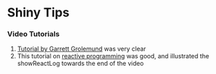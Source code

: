 # Shiny Tips

### Video Tutorials
1. [Tutorial by Garrett Grolemund](http://shiny.rstudio.com/tutorial/) was very clear
2. This tutorial on [reactive programming](https://www.rstudio.com/resources/videos/effective-reactive-programming/) was good, and illustrated the showReactLog towards the end of the video 

